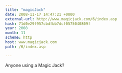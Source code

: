 ```yaml
---
title: "magicJack"
date: 2008-11-17 14:47:21 +0000
external-url: http://www.magicjack.com/6/index.asp
hash: 71d0e29f957cbdfbb7dcf0575040809f
year: 2008
month: 11
scheme: http
host: www.magicjack.com
path: /6/index.asp

---
```


Anyone using a Magic Jack? 
